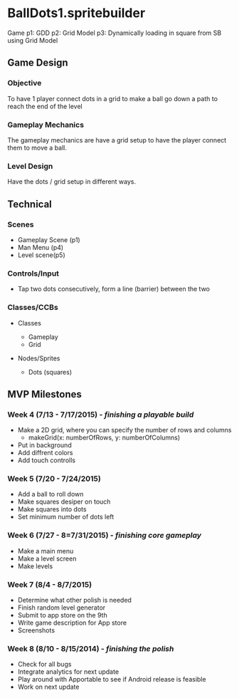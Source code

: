 # BallDots1.spritebuilder
Game
p1: GDD
p2: Grid Model
p3: Dynamically loading in square from SB using Grid Model

## Game Design
### Objective
To have 1 player connect dots in a grid to make a ball go down a path to reach the end of the level

### Gameplay Mechanics
The gameplay mechanics are have a grid setup to have the player connect them to move a ball.

### Level Design
Have the dots / grid setup in different ways.

## Technical
### Scenes
* Gameplay Scene (p1)
* Man Menu (p4)
* Level scene(p5)

### Controls/Input
* Tap two dots consecutively, form a line (barrier) between the two

### Classes/CCBs
* Classes
  * Gameplay
  * Grid
     
* Nodes/Sprites
  * Dots (squares)

## MVP Milestones

### Week 4 (7/13 - 7/17/2015) - _finishing a playable build_
* Make a 2D grid, where you can specify the number of rows and columns
  * makeGrid(x: numberOfRows, y: numberOfColumns)
* Put in background
* Add diffrent colors 
* Add touch controlls 

### Week 5 (7/20 - 7/24/2015)
* Add a ball to roll down
* Make squares desiper on touch
* Make squares into dots
* Set minimum number of dots left

### Week 6 (7/27 - 8=7/31/2015) - _finishing core gameplay_
* Make a main menu 
* Make a level  screen 
* Make levels 

### Week 7 (8/4 - 8/7/2015)
* Determine what other polish is needed
* Finish random level generator 
* Submit to app store on the 9th
* Write game description for App store
* Screenshots
 
### Week 8 (8/10 - 8/15/2014) - _finishing the polish_
* Check for all bugs
* Integrate analytics for next update
* Play around with Apportable to see if Android release is feasible
* Work on next update
